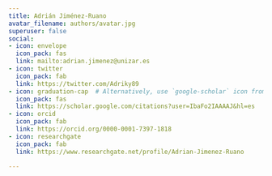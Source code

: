 ```yaml
---
title: Adrián Jiménez-Ruano
avatar_filename: authors/avatar.jpg  
superuser: false
social:
- icon: envelope
  icon_pack: fas
  link: mailto:adrian.jimenez@unizar.es
- icon: twitter
  icon_pack: fab
  link: https://twitter.com/Adriky89
- icon: graduation-cap  # Alternatively, use `google-scholar` icon from `ai` icon pack
  icon_pack: fas
  link: https://scholar.google.com/citations?user=IbaFo2IAAAAJ&hl=es
- icon: orcid
  icon_pack: fab
  link: https://orcid.org/0000-0001-7397-1818
- icon: researchgate
  icon_pack: fab
  link: https://www.researchgate.net/profile/Adrian-Jimenez-Ruano

---
```

